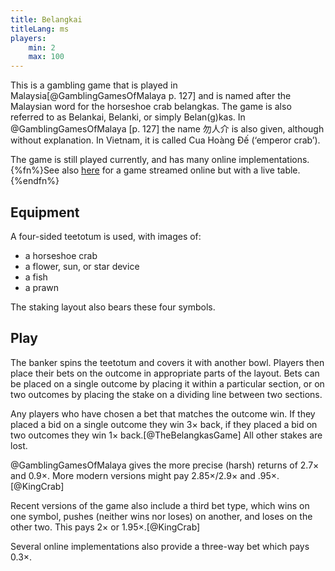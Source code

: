```yaml
---
title: Belangkai
titleLang: ms
players:
    min: 2
    max: 100
---
```


This is a gambling game that is played in Malaysia[@GamblingGamesOfMalaya p. 127] and is named
after the Malaysian word for the horseshoe crab <span
lang="ms">belangkas</span>. The game is also referred to as Belankai, Belanki,
or simply Belan(g)kas. In @GamblingGamesOfMalaya [p. 127] the name <span
lang="zh">勿人介</span> is also given, although without explanation. In Vietnam,
it is called <span lang="vi" class="noun">Cua Hoàng Đế</span> (‘emperor crab’).

The game is still played currently, and has many online
implementations.{%fn%}See also
[here](https://www.youtube.com/watch?v=pGcRlTl3GdI) for a game streamed
online but with a live table.{%endfn%}

## Equipment

A four-sided teetotum is used, with images of:

- a horseshoe crab
- a flower, sun, or star device
- a fish
- a prawn

The staking layout also bears these four symbols.

## Play

The banker spins the teetotum and covers it with another bowl. Players then
place their bets on the outcome in appropriate parts of the layout. Bets can be
placed on a single outcome by placing it within a particular section, or on two
outcomes by placing the stake on a dividing line between two sections.

Any players who have chosen a bet that matches the outcome win. If they placed a
bid on a single outcome they win 3× back, if they placed a bid on two outcomes
they win 1× back.[@TheBelangkasGame] All other stakes are lost.

@GamblingGamesOfMalaya gives the more precise (harsh) returns of 2.7× and 0.9×.
More modern versions might pay 2.85×/2.9× and .95×.[@KingCrab]

Recent versions of the game also include a third bet type, which wins on one
symbol, pushes (neither wins nor loses) on another, and loses on the other two.
This pays 2× or 1.95×.[@KingCrab]

Several online implementations also provide a three-way bet which pays 0.3×.
